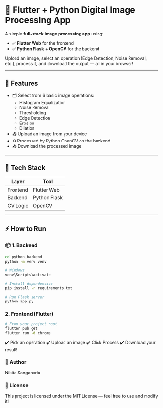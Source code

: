 # 📸 Flutter + Python Digital Image Processing App

A simple **full-stack image processing app** using:
- ✅ **Flutter Web** for the frontend
- ✅ **Python Flask** + **OpenCV** for the backend

Upload an image, select an operation (Edge Detection, Noise Removal, etc.), process it, and download the output — all in your browser!

---

## 🚀 Features

- 🗂️ Select from 6 basic image operations:
  - Histogram Equalization
  - Noise Removal
  - Thresholding
  - Edge Detection
  - Erosion
  - Dilation
- 📤 Upload an image from your device
- ⚙️ Processed by Python OpenCV on the backend
- 📥 Download the processed image

---

## 🧩 Tech Stack

| Layer    | Tool              |
|----------|-------------------|
| Frontend | Flutter Web       |
| Backend  | Python Flask      |
| CV Logic | OpenCV            |

---

## ⚡ How to Run

### 📦 1. Backend

```bash
cd python_backend
python -m venv venv

# Windows
venv\Scripts\activate

# Install dependencies
pip install -r requirements.txt

# Run Flask server
python app.py
```
### 2. Frontend (Flutter)
```bash
# From your project root
flutter pub get
flutter run -d chrome
```
✔️ Pick an operation
✔️ Upload an image
✔️ Click Process
✔️ Download your result!

### 📝 Author
Nikita Sanganeria

### 📜 License
This project is licensed under the MIT License — feel free to use and modify it!
